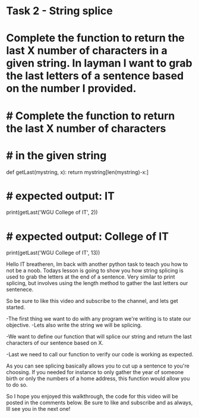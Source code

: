 # Task 2 - String splice
# Complete the function to return the last X number of characters in a given string. In layman I want to grab the last letters of a sentence based on the number I provided. 

# # Complete the function to return the last X number of characters
# # in the given string
def getLast(mystring, x):
    return mystring[len(mystring)-x:]

# # expected output: IT
print(getLast('WGU College of IT', 2))
 
# # expected output: College of IT
print(getLast('WGU College of IT', 13))



Hello IT breatheren, Im back with another python task to teach you how to not be a noob. Todays lesson is going to show you how string splicing is used to grab the letters at the end of a sentence. Very similar to print splicing, but involves using the length method to gather the last letters our sentenece. 


So be sure to like this video and subscribe to the channel, and lets get started. 

-The first thing we want to do with any program we're writing is to state our objective. 
-Lets also write the string we will be splicing.

-We want to define our function that will splice our string and return the last characters of our sentence based on X.

-Last we need to call our function to verify our code is working as expected.

As you can see splicing basically allows you to cut up a sentence to you're choosing. If you needed for instance to only gather the year of someone birth or only the numbers of a home address, this function would allow you to do so. 

So I hope you enjoyed this walkthrough, the code for this video will be posted in the comments below. Be sure to like and subscribe and as always, Ill see you in the next one!
